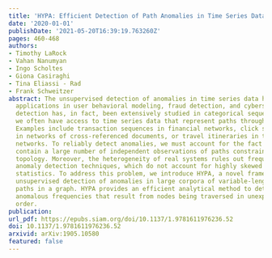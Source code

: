 ```yaml
---
title: 'HYPA: Efficient Detection of Path Anomalies in Time Series Data on Networks'
date: '2020-01-01'
publishDate: '2021-05-20T16:39:19.763260Z'
pages: 460-468
authors:
- Timothy LaRock
- Vahan Nanumyan
- Ingo Scholtes
- Giona Casiraghi
- Tina Eliassi - Rad
- Frank Schweitzer
abstract: The unsupervised detection of anomalies in time series data has important
  applications in user behavioral modeling, fraud detection, and cybersecurity. Anomaly
  detection has, in fact, been extensively studied in categorical sequences. However,
  we often have access to time series data that represent paths through networks.
  Examples include transaction sequences in financial networks, click streams of users
  in networks of cross-referenced documents, or travel itineraries in transportation
  networks. To reliably detect anomalies, we must account for the fact that such data
  contain a large number of independent observations of paths constrained by a graph
  topology. Moreover, the heterogeneity of real systems rules out frequency-based
  anomaly detection techniques, which do not account for highly skewed edge and degree
  statistics. To address this problem, we introduce HYPA, a novel framework for the
  unsupervised detection of anomalies in large corpora of variable-length temporal
  paths in a graph. HYPA provides an efficient analytical method to detect paths with
  anomalous frequencies that result from nodes being traversed in unexpected chronological
  order.
publication:
url_pdf: https://epubs.siam.org/doi/10.1137/1.9781611976236.52
doi: 10.1137/1.9781611976236.52
arxivid: arXiv:1905.10580
featured: false
---
```

